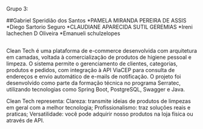 Grupo 3:

##Gabriel Speridião dos Santos
*PAMELA MIRANDA PEREIRA DE ASSIS
*Diego Sartorio Seguro
*CLAUDIANE APARECIDA SUTIL GEREMIAS
*Ireni Iachechen D Oliveira
*Emanueli schulzelopes
##

Clean Tech é uma plataforma de e-commerce desenvolvida com arquitetura em camadas, voltada à comercialização de produtos de higiene pessoal e limpeza. 
O sistema permite o gerenciamento de clientes, categorias, produtos e pedidos, com integração à API ViaCEP para consulta de endereços e envio automático de e-mails de notificação. 
O projeto foi desenvolvido como parte da formação técnica no programa Serratec, utilizando tecnologias como Spring Boot, PostgreSQL, Swagger e Java.

Clean Tech representa: 
Clareza: transmite ideias de produtos de limpezas em geral com a melhor tecnologia;
Profissionalismo: traz soluções reais e praticas;
Versatilidade: você pode adquirir nosso produtos na loja física ou através de API.



